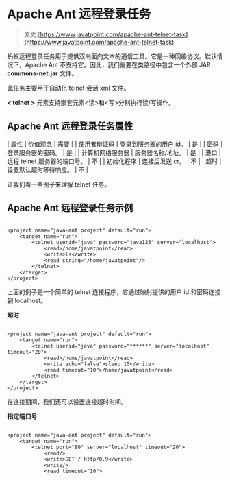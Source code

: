 # Apache Ant 远程登录任务

> 原文:[https://www.javatpoint.com/apache-ant-telnet-task](https://www.javatpoint.com/apache-ant-telnet-task)

蚂蚁远程登录任务用于提供双向面向文本的通信工具。它是一种网络协议。默认情况下，Apache Ant 不支持它。因此，我们需要在类路径中包含一个外部 JAR **commons-net.jar** 文件。

此任务主要用于自动化 telnet 会话 xml 文件。

**< telnet >** 元素支持嵌套元素<读>和<写>分别执行读/写操作。

## Apache Ant 远程登录任务属性

| 属性 | 价值观念 | 需要 |
| 使用者辩证码 | 登录到服务器的用户 id。 | 是 |
| 密码 | 登录服务器的密码。 | 是 |
| 计算机网络服务器 | 服务器名称/地址。 | 是 |
| 港口 | 远程 telnet 服务器的端口号。 | 不 |
| 初始化程序 | 连接后发送 cr。 | 不 |
| 超时 | 设置默认超时等待响应。 | 不 |

让我们看一些例子来理解 telnet 任务。

## Apache Ant 远程登录任务示例

```

<project name="java-ant project" default="run">	
	<target name="run">
		<telnet userid="java" password="java123" server="localhost">
  			<read>/home/javatpoint</read>
    		<write>ls</write>
   			<read string="/home/javatpoint"/>
		</telnet>
	</target>
</project>

```

上面的例子是一个简单的 telnet 连接程序，它通过映射提供的用户 id 和密码连接到 localhost。

**超时**

```

<project name="java-ant project" default="run">	
	<target name="run">
		<telnet userid="java" password="******" server="localhost" timeout="20">
   			<read>/home/javatpoint</read>
   			<write echo="false">sleep 15</write>
   			<read timeout="10">/home/javatpoint</read>
		</telnet>
	</target>
</project>

```

在连接期间，我们还可以设置连接超时时间。

**指定端口号**

```

<project name="java-ant project" default="run">	
	<target name="run">
		<telnet port="80" server="localhost" timeout="20">
   			<read/>
   			<write>GET / http/0.9</write>
  			<write/>
   			<read timeout="10">
```